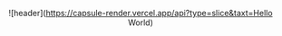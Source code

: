 <div align="center">
  
![header](https://capsule-render.vercel.app/api?type=slice&taxt=Hello World)
</div>

